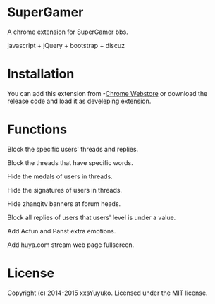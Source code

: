 SuperGamer
==========

A chrome extension for SuperGamer bbs.

javascript + jQuery + bootstrap + discuz

Installation
==========
You can add this extension from -[Chrome Webstore](https://chrome.google.com/webstore/detail/supergamer/knhlcbpfhhmeijoeiipjgknjbjenddoa) or download the release code and load it as develeping extension.

Functions
==========
Block the specific users' threads and replies.

Block the threads that have specific words.

Hide the medals of users in threads.

Hide the signatures of users in threads.

Hide zhanqitv banners at forum heads.

Block all replies of users that users' level is under a value.

Add Acfun and Panst extra emotions.

Add huya.com stream web page fullscreen.

License
=========
Copyright (c) 2014-2015 xxsYuyuko. Licensed under the MIT license.

